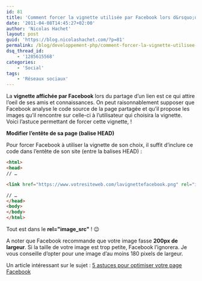 ```yaml
---
id: 81
title: 'Comment forcer la vignette utilisée par Facebook lors d&rsquo;un partage ?'
date: '2011-04-08T14:45:27+02:00'
author: 'Nicolas Hachet'
layout: post
guid: 'https://blog.nicolashachet.com/?p=81'
permalink: /blog/developpement-php/comment-forcer-la-vignette-utilisee-par-facebook-lors-dun-partage/
dsq_thread_id:
    - '1285615568'
categories:
    - 'Social'
tags:
    - 'Réseaux sociaux'
---
```


La **vignette affichée par Facebook** lors du partage d’un lien est ce qui attire l’oeil de ses amis et connaissances. On peut raisonnablement supposer que Facebook analyse le code source de la page partagée et qu’il propose les images qu’il rencontre sur celle-ci à l’utilisateur qui choisira la vignette. Voici l’astuce permettant de forcer cette vignette, !

**Modifier l’entête de sa page (balise HEAD)**

Pour forcer Facebook à utiliser la vignette de son choix, il suffit d’inclure ce code dans l’entête de son site (entre la balises HEAD) :

```html
<html>  
<head>  
// …

<link href="https://www.votresiteweb.com/lavignettefacebook.png" rel="image_src" />

// …  
</head>  
<body>  
</body>  
</html>  
```

Tout est dans le **rel="image_src"** ! 😉

A noter que Facebook recommande que votre image fasse **200px de largeur**. Si la taille de votre image est trop petite, Facebook l’ignorera. Je vous conseille d’opter pour une image d’au moins 180 pixels de largeur.

Un article intéressant sur le sujet : [5 astuces pour optimiser votre page Facebook](https://fr.mashable.com/2009/04/09/5-astuces-pour-optimiser-votre-page-facebook/)
